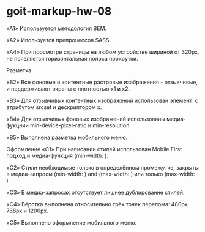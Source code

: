 # goit-markup-hw-08

«A1» Используется методология BEM.

«A2» Ипользуется препроцессов SASS.

<!-- «A3» В файлах index.html и portfolio.html подключен минифицированный файл стилей main.min.css из папки css. -->

«A4» При просмотре страницы на любом устройстве шириной от 320px, не появляется
горизонтальная полоса прокрутки.

<!-- «A5» Скрипт мобильного меню подключен в HTML отдельным файлом mobile-menu.js. -->

Разметка

<!-- «B1» У всех страниц в блоке <head> есть метатег viewport. -->

«B2» Все фоновые и контентные растровые изображения - отзывчивые, и поддерживают
экраны с плотностью x1 и x2.

«B3» Для отзывчивых контентных изображений использован элемент <img> с атрибутом
srcset и дескриптором x.

«B4» Для отзывчивых фоновых изображений использованы медиа-фукцнии
min-device-pixel-ratio и min-resolution.

«B5» Выполнена разметка мобильного меню.

Оформление «C1» При написании стилей использован Mobile First подход и
медиа-функция (min-width: ).

«C2» Стили необходимые только в определённом промежутке, закрыты в медиа-запросы
(min-width: ) and (max-width: ) или только (max-width: ).

«C3» В медиа-запросах отсутствует лишнее дублирование стилей.

«C4» Вёрстка выполнена относительно трёх точек перелома: 480px, 768px и 1200px.

«C5» Выполнено оформление мобильного меню.

